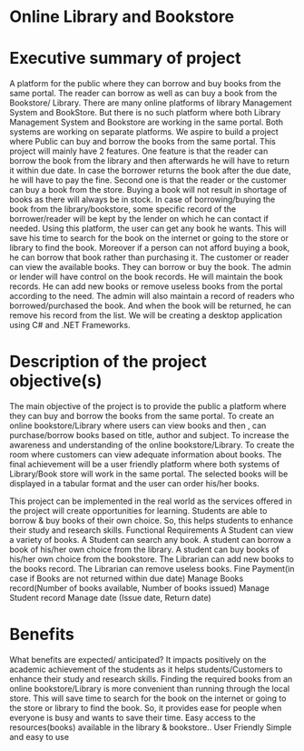 # Online Library and Bookstore
# Executive summary of project
 A platform for the public where they can borrow and buy books from the same portal. The reader can borrow as well as can buy a book from the Bookstore/ Library. There are many online platforms of library Management System and BookStore. But there is no such platform where both Library Management System and Bookstore are working in the same portal. Both systems are working on separate platforms. We aspire to build a  project where Public can buy and borrow the books from the same portal. This project will mainly have 2 features. One feature is that the reader can borrow the book from the library and then afterwards he will have to return it within due date. In case the borrower returns the book after the due date, he will have to pay the fine. Second one is that the reader or the customer can buy a book from the store. Buying a book will not result in shortage of books as there will always be in stock. In case of borrowing/buying the book from the library/bookstore, some specific record of the borrower/reader will be kept by the lender on which he can contact if needed. Using this platform, the user can get any book he wants. This will save his time to search for the book on the internet or going to the store or library to find the book. Moreover if a person can not afford buying a book, he can borrow that book rather than purchasing it. 
 The customer or reader can view the available books. They can borrow or buy the book. The admin or lender will have control on the book records. He will maintain the book records. He can add new books or remove useless books from the portal according to the need. The admin will also maintain a record of readers who borrowed/purchased the book. And when the book will be returned, he can remove his record from the list.
We will be creating a desktop application using C# and .NET Frameworks.


# Description of the project objective(s)

The main objective of the project is to provide the public a platform where they can buy and borrow the books from the same portal.
To create an online bookstore/Library where users can view books and then , can purchase/borrow books based on title, author and subject.
To increase the awareness and understanding of the online bookstore/Library.
To create the room where customers can view adequate information about books.
The final achievement will be a user friendly platform where both systems of Library/Book store will work in the same portal.
 The selected books will be displayed in a tabular format and the user can order his/her books.


 
This project can be implemented in the real world as the services  offered in the project  will create opportunities for learning. Students are able to  borrow & buy books of their own choice. So, this helps students to enhance their study and research skills.
Functional Requirements
A Student can view a variety of books.
A Student can search any book.
A student can borrow a book of his/her own choice from the library.
A student can buy books of his/her own choice from the bookstore.
The Librarian can add new books to the books record.
The Librarian can remove useless books.
Fine Payment(in case if  Books are not returned within due date)
Manage Books record(Number of books available, Number of books issued)
Manage Student record 
Manage date (Issue date, Return date) 

# Benefits

What benefits are expected/ anticipated?
It impacts positively on the academic achievement of the students as it helps students/Customers to enhance their study and research skills. Finding the required books from an online bookstore/Library is more convenient than running through the local store. This will save time to search for the book on the internet or going to the store or library to find the book. So, it provides ease for people when everyone is busy and wants to save their time.
Easy access to the resources(books) available in the library & bookstore..
User Friendly 
Simple and easy to use


